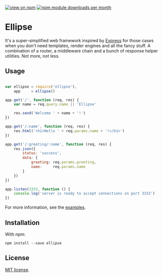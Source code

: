 [![view on npm](http://img.shields.io/npm/v/ellipse.svg)](https://www.npmjs.com/package/ellipse)
[![npm module downloads per month](http://img.shields.io/npm/dm/ellipse.svg)](https://www.npmjs.com/package/ellipse)

# Ellipse

It's a super-simplified web framework inspired by [Express](http://expressjs.com/) for those cases when you don't need templates, render engines and all the fancy stuff.
A combination of a router, a middleware chain and a bunch of response helper utilities. Not more, not less. 

## Usage

```js

var ellipse = require('ellipse'),
    app     = ellipse()

app.get('/', function (req, res) {
    var name = req.query.name || 'Ellipse'

    res.send('Welcome ' + name + '!')
})

app.get('/:name', function (req, res) {
    res.html('<h1>Hello ' + req.params.name + '!</h1>')
})

app.get('/:greeting/:name', function (req, res) {
    res.json({
        status: 'success',
        data: {
            greeting: req.params.greeting,
            name:     req.params.name
        }
    })
})

app.listen(3333, function () {
    console.log('server is ready to accept connections on port 3333')
})

```

For more information, see the [examples](https://github.com/schwarzkopfb/ellipse/blob/master/examples). 

## Installation

With npm:

    npm install --save ellipse

## License

[MIT license](https://github.com/schwarzkopfb/ellipse/blob/master/LICENSE).